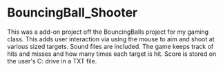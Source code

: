 # BouncingBall_Shooter

This was a add-on project off the BouncingBalls project for my gaming class.  This adds user interaction via using the mouse to 
aim and shoot at various sized targets.  Sound files are included.  The game keeps track of hits and misses and how many times each
target is hit.  Score is stored on the user's C: drive in a TXT file.

